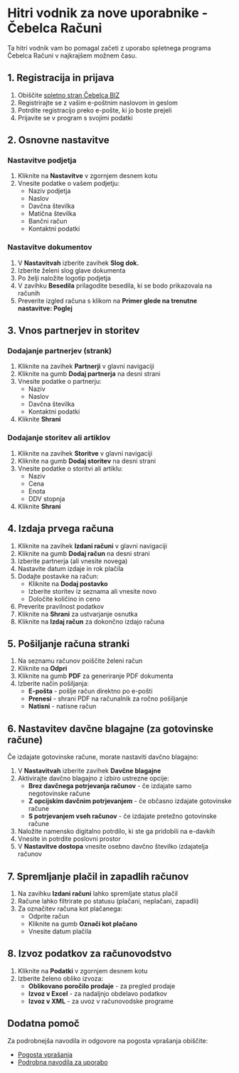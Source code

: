 # Hitri vodnik za nove uporabnike - Čebelca Računi

Ta hitri vodnik vam bo pomagal začeti z uporabo spletnega programa Čebelca Računi v najkrajšem možnem času.

## 1. Registracija in prijava

1. Obiščite [spletno stran Čebelca BIZ](https://www.cebelca.biz/sign-up-si.html?v3)
2. Registrirajte se z vašim e-poštnim naslovom in geslom
3. Potrdite registracijo preko e-pošte, ki jo boste prejeli
4. Prijavite se v program s svojimi podatki

## 2. Osnovne nastavitve

### Nastavitve podjetja

1. Kliknite na **Nastavitve** v zgornjem desnem kotu
2. Vnesite podatke o vašem podjetju:
   - Naziv podjetja
   - Naslov
   - Davčna številka
   - Matična številka
   - Bančni račun
   - Kontaktni podatki

### Nastavitve dokumentov

1. V **Nastavitvah** izberite zavihek **Slog dok.**
2. Izberite želeni slog glave dokumenta
3. Po želji naložite logotip podjetja
4. V zavihku **Besedila** prilagodite besedila, ki se bodo prikazovala na računih
5. Preverite izgled računa s klikom na **Primer glede na trenutne nastavitve: Poglej**

## 3. Vnos partnerjev in storitev

### Dodajanje partnerjev (strank)

1. Kliknite na zavihek **Partnerji** v glavni navigaciji
2. Kliknite na gumb **Dodaj partnerja** na desni strani
3. Vnesite podatke o partnerju:
   - Naziv
   - Naslov
   - Davčna številka
   - Kontaktni podatki
4. Kliknite **Shrani**

### Dodajanje storitev ali artiklov

1. Kliknite na zavihek **Storitve** v glavni navigaciji
2. Kliknite na gumb **Dodaj storitev** na desni strani
3. Vnesite podatke o storitvi ali artiklu:
   - Naziv
   - Cena
   - Enota
   - DDV stopnja
4. Kliknite **Shrani**

## 4. Izdaja prvega računa

1. Kliknite na zavihek **Izdani računi** v glavni navigaciji
2. Kliknite na gumb **Dodaj račun** na desni strani
3. Izberite partnerja (ali vnesite novega)
4. Nastavite datum izdaje in rok plačila
5. Dodajte postavke na račun:
   - Kliknite na **Dodaj postavko**
   - Izberite storitev iz seznama ali vnesite novo
   - Določite količino in ceno
6. Preverite pravilnost podatkov
7. Kliknite na **Shrani** za ustvarjanje osnutka
8. Kliknite na **Izdaj račun** za dokončno izdajo računa

## 5. Pošiljanje računa stranki

1. Na seznamu računov poiščite želeni račun
2. Kliknite na **Odpri**
3. Kliknite na gumb **PDF** za generiranje PDF dokumenta
4. Izberite način pošiljanja:
   - **E-pošta** - pošlje račun direktno po e-pošti
   - **Prenesi** - shrani PDF na računalnik za ročno pošiljanje
   - **Natisni** - natisne račun

## 6. Nastavitev davčne blagajne (za gotovinske račune)

Če izdajate gotovinske račune, morate nastaviti davčno blagajno:

1. V **Nastavitvah** izberite zavihek **Davčne blagajne**
2. Aktivirajte davčno blagajno z izbiro ustrezne opcije:
   - **Brez davčnega potrjevanja računov** - če izdajate samo negotovinske račune
   - **Z opcijskim davčnim potrjevanjem** - če občasno izdajate gotovinske račune
   - **S potrjevanjem vseh računov** - če izdajate pretežno gotovinske račune
3. Naložite namensko digitalno potrdilo, ki ste ga pridobili na e-davkih
4. Vnesite in potrdite poslovni prostor
5. V **Nastavitve dostopa** vnesite osebno davčno številko izdajatelja računov

## 7. Spremljanje plačil in zapadlih računov

1. Na zavihku **Izdani računi** lahko spremljate status plačil
2. Račune lahko filtrirate po statusu (plačani, neplačani, zapadli)
3. Za označitev računa kot plačanega:
   - Odprite račun
   - Kliknite na gumb **Označi kot plačano**
   - Vnesite datum plačila

## 8. Izvoz podatkov za računovodstvo

1. Kliknite na **Podatki** v zgornjem desnem kotu
2. Izberite želeno obliko izvoza:
   - **Oblikovano poročilo prodaje** - za pregled prodaje
   - **Izvoz v Excel** - za nadaljnjo obdelavo podatkov
   - **Izvoz v XML** - za uvoz v računovodske programe

## Dodatna pomoč

Za podrobnejša navodila in odgovore na pogosta vprašanja obiščite:
- [Pogosta vprašanja](../faq-more/)
- [Podrobna navodila za uporabo](../pred_prvo_uporabo/)
